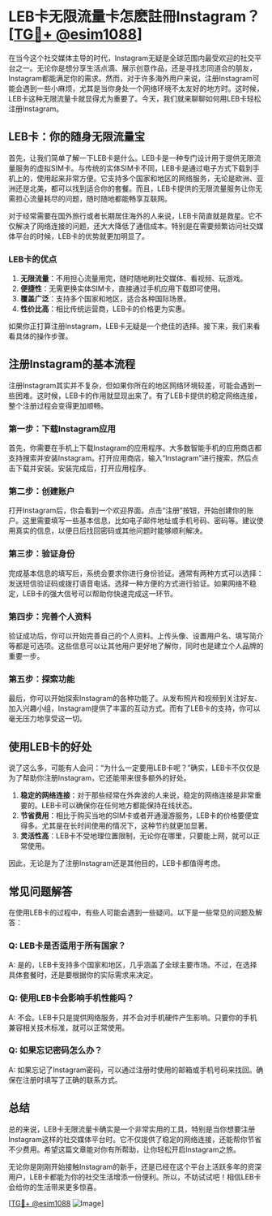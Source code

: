 # LEB卡无限流量卡怎麽註冊Instagram？ [[TG💪+ @esim1088](https://t.me/s/esim1088)]

在当今这个社交媒体主导的时代，Instagram无疑是全球范围内最受欢迎的社交平台之一。无论你是想分享生活点滴、展示创意作品，还是寻找志同道合的朋友，Instagram都能满足你的需求。然而，对于许多海外用户来说，注册Instagram可能会遇到一些小麻烦，尤其是当你身处一个网络环境不太友好的地方时。这时候，LEB卡这种无限流量卡就显得尤为重要了。今天，我们就来聊聊如何用LEB卡轻松注册Instagram。

## LEB卡：你的随身无限流量宝

首先，让我们简单了解一下LEB卡是什么。LEB卡是一种专门设计用于提供无限流量服务的虚拟SIM卡。与传统的实体SIM卡不同，LEB卡是通过电子方式下载到手机上的，使用起来非常方便。它支持多个国家和地区的网络服务，无论是欧洲、亚洲还是北美，都可以找到适合你的套餐。而且，LEB卡提供的无限流量服务让你无需担心流量耗尽的问题，随时随地都能畅享互联网。

对于经常需要在国外旅行或者长期居住海外的人来说，LEB卡简直就是救星。它不仅解决了网络连接的问题，还大大降低了通信成本。特别是在需要频繁访问社交媒体平台的时候，LEB卡的优势就更加明显了。

### LEB卡的优点

1. **无限流量**：不用担心流量用完，随时随地刷社交媒体、看视频、玩游戏。
2. **便捷性**：无需更换实体SIM卡，直接通过手机应用下载即可使用。
3. **覆盖广泛**：支持多个国家和地区，适合各种国际场景。
4. **性价比高**：相比传统运营商，LEB卡的价格更为实惠。

如果你正打算注册Instagram，LEB卡无疑是一个绝佳的选择。接下来，我们来看看具体的操作步骤。

## 注册Instagram的基本流程

注册Instagram其实并不复杂，但如果你所在的地区网络环境较差，可能会遇到一些困难。这时候，LEB卡的作用就显现出来了。有了LEB卡提供的稳定网络连接，整个注册过程会变得更加顺畅。

### 第一步：下载Instagram应用

首先，你需要在手机上下载Instagram的应用程序。大多数智能手机的应用商店都支持搜索并安装Instagram。打开应用商店，输入“Instagram”进行搜索，然后点击下载并安装。安装完成后，打开应用程序。

### 第二步：创建账户

打开Instagram后，你会看到一个欢迎界面。点击“注册”按钮，开始创建你的账户。这里需要填写一些基本信息，比如电子邮件地址或手机号码、密码等。建议使用真实的信息，以便日后找回密码或其他问题时能够顺利解决。

### 第三步：验证身份

完成基本信息的填写后，系统会要求你进行身份验证。通常有两种方式可以选择：发送短信验证码或拨打语音电话。选择一种方便的方式进行验证。如果网络不稳定，LEB卡的强大信号可以帮助你快速完成这一环节。

### 第四步：完善个人资料

验证成功后，你可以开始完善自己的个人资料。上传头像、设置用户名、填写简介等都是可选项。这些信息可以让其他用户更好地了解你，同时也是建立个人品牌的重要一步。

### 第五步：探索功能

最后，你可以开始探索Instagram的各种功能了。从发布照片和视频到关注好友、加入兴趣小组，Instagram提供了丰富的互动方式。而有了LEB卡的支持，你可以毫无压力地享受这一切。

## 使用LEB卡的好处

说了这么多，可能有人会问：“为什么一定要用LEB卡呢？”确实，LEB卡不仅仅是为了帮助你注册Instagram，它还能带来很多额外的好处。

1. **稳定的网络连接**：对于那些经常在外奔波的人来说，稳定的网络连接是非常重要的。LEB卡可以确保你在任何地方都能保持在线状态。
2. **节省费用**：相比于购买当地的SIM卡或者开通漫游服务，LEB卡的价格要便宜得多。尤其是在长时间使用的情况下，这种节约就更加显著。
3. **灵活性高**：LEB卡不受地理位置限制，无论你在哪里，只要能上网，就可以正常使用。

因此，无论是为了注册Instagram还是其他目的，LEB卡都值得考虑。

## 常见问题解答

在使用LEB卡的过程中，有些人可能会遇到一些疑问。以下是一些常见的问题及解答：

### Q: LEB卡是否适用于所有国家？
A: 是的，LEB卡支持多个国家和地区，几乎涵盖了全球主要市场。不过，在选择具体套餐时，还是要根据你的实际需求来决定。

### Q: 使用LEB卡会影响手机性能吗？
A: 不会。LEB卡只是提供网络服务，并不会对手机硬件产生影响。只要你的手机兼容相关技术标准，就可以正常使用。

### Q: 如果忘记密码怎么办？
A: 如果忘记了Instagram密码，可以通过注册时使用的邮箱或手机号码来找回。确保在注册时填写了正确的联系方式。

## 总结

总的来说，LEB卡无限流量卡确实是一个非常实用的工具，特别是当你想要注册Instagram这样的社交媒体平台时。它不仅提供了稳定的网络连接，还能帮你节省不少费用。希望这篇文章能对你有所帮助，让你轻松开启Instagram之旅。

无论你是刚刚开始接触Instagram的新手，还是已经在这个平台上活跃多年的资深用户，LEB卡都能为你的社交生活增添一份便利。所以，不妨试试吧！相信LEB卡会给你的生活带来更多惊喜。

[[TG💪+ @esim1088](https://t.me/s/esim1088) ![Image](https://i.postimg.cc/4NQfJmqS/Snipaste-2025-05-13-00-14-12.png)]
